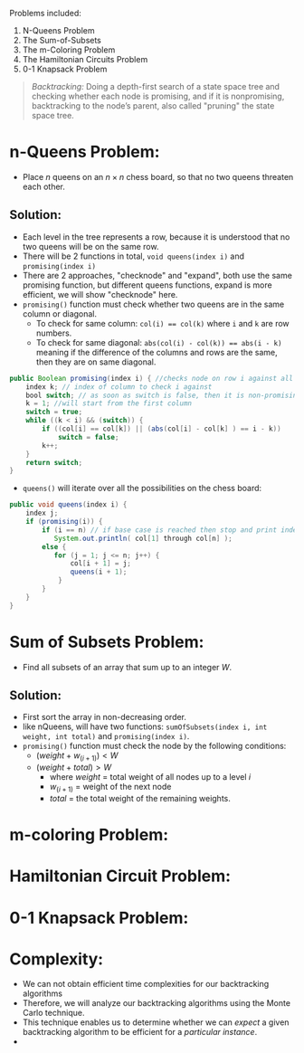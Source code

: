 Problems included:
1) N-Queens Problem 
2) The Sum-of-Subsets
3) The m-Coloring Problem
4) The Hamiltonian Circuits Problem
5) 0-1 Knapsack Problem

> *Backtracking:*
> Doing a depth-first search of a state space tree and checking whether each node is promising, and if it is nonpromising, backtracking to the node’s parent, also called "pruning" the state space tree.

# n-Queens Problem:
- Place $n$ queens on an $n\times n$ chess board, so that no two queens threaten each other.
## Solution:
- Each level in the tree represents a row, because it is understood that no two queens will be on the same row.
- There will be 2 functions in total, `void queens(index i)` and `promising(index i)`
- There are 2 approaches, "checknode" and "expand", both use the same promising function, but different queens functions, expand is more efficient, we will show "checknode" here.
- ```promising()``` function must check whether two queens are in the same column or diagonal.
	- To check for same column: `col(i) == col(k)` where `i` and `k` are row numbers.
	- To check for same diagonal: `abs(col(i) - col(k)) == abs(i - k)` meaning if the difference of the columns and rows are the same, then they are on same diagonal.
```java
public Boolean promising(index i) { //checks node on row i against all columns 
	index k; // index of column to check i against 
	bool switch; // as soon as switch is false, then it is non-promising
	k = 1; //will start from the first column
	switch = true;
	while ((k < i) && (switch)) {
		if ((col[i] == col[k]) || (abs(col[i] - col[k] ) == i - k))
			switch = false;
		k++;
	}
	return switch;
}
```
- `queens()` will iterate over all the possibilities on the chess board:
```java
public void queens(index i) {
	index j;
	if (promising(i)) {
		if (i == n) // if base case is reached then stop and print index of columns
		   System.out.println( col[1] through col[n] );
		else {
		   for (j = 1; j <= n; j++) {
			   col[i + 1] = j;           
			   queens(i + 1);
			}
		}
	}
}
```

# Sum of Subsets Problem:
- Find all subsets of an array that sum up to an integer $W$.
## Solution:
- First sort the array in non-decreasing order.
- like nQueens, will have two functions: `sumOfSubsets(index i, int weight, int total)` and `promising(index i)`.
- `promising()` function must check the node by the following conditions:
	- $(weight + w_{(i+1)})<W$
	- $(weight + total)>W$
		- where $weight$ = total weight of all nodes up to a level $i$
		- $w_{(i+1)}$ = weight of the next node
		- $total$ = the total weight of the remaining weights.
# m-coloring Problem:

# Hamiltonian Circuit Problem:

# 0-1 Knapsack Problem:

# Complexity:
- We can not obtain efficient time complexities for our backtracking algorithms
- Therefore, we will analyze our backtracking algorithms using the Monte Carlo technique.
- This technique enables us to determine whether we can *expect* a given backtracking algorithm to be efficient for a *particular instance*.
- 